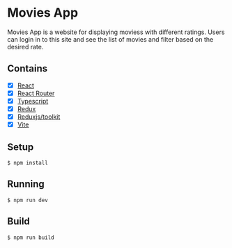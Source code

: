 # Movies App

Movies App is a website for displaying moviess with different ratings. Users can login in to this site and see the list of movies and filter based on the desired rate.

## Contains

- [x] [React](https://facebook.github.io/react/)
- [x] [React Router](https://github.com/ReactTraining/react-router)
- [x] [Typescript](https://www.typescriptlang.org/)
- [x] [Redux](https://github.com/reduxjs/redux)
- [x] [Reduxjs/toolkit](https://github.com/reduxjs/redux-toolkit)
- [x] [Vite](https://github.com/vitejs/vite)

## Setup

```
$ npm install
```

## Running

```
$ npm run dev
```

## Build

```
$ npm run build
```
